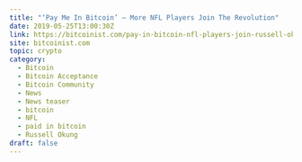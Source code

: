 ```yaml
---
title: "‘Pay Me In Bitcoin’ – More NFL Players Join The Revolution"
date: 2019-05-25T13:00:30Z
link: https://bitcoinist.com/pay-in-bitcoin-nfl-players-join-russell-okung/?utm_medium=RSS&utm_source=hune
site: bitcoinist.com
topic: crypto
category:
  - Bitcoin
  - Bitcoin Acceptance
  - Bitcoin Community
  - News
  - News teaser
  - bitcoin
  - NFL
  - paid in bitcoin
  - Russell Okung
draft: false
---
```

